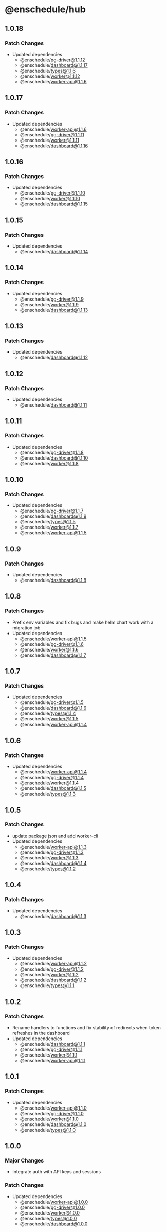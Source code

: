 # @enschedule/hub

## 1.0.18

### Patch Changes

- Updated dependencies
  - @enschedule/pg-driver@1.1.12
  - @enschedule/dashboard@1.1.17
  - @enschedule/types@1.1.6
  - @enschedule/worker@1.1.12
  - @enschedule/worker-api@1.1.6

## 1.0.17

### Patch Changes

- Updated dependencies
  - @enschedule/worker-api@1.1.6
  - @enschedule/pg-driver@1.1.11
  - @enschedule/worker@1.1.11
  - @enschedule/dashboard@1.1.16

## 1.0.16

### Patch Changes

- Updated dependencies
  - @enschedule/pg-driver@1.1.10
  - @enschedule/worker@1.1.10
  - @enschedule/dashboard@1.1.15

## 1.0.15

### Patch Changes

- Updated dependencies
  - @enschedule/dashboard@1.1.14

## 1.0.14

### Patch Changes

- Updated dependencies
  - @enschedule/pg-driver@1.1.9
  - @enschedule/worker@1.1.9
  - @enschedule/dashboard@1.1.13

## 1.0.13

### Patch Changes

- Updated dependencies
  - @enschedule/dashboard@1.1.12

## 1.0.12

### Patch Changes

- Updated dependencies
  - @enschedule/dashboard@1.1.11

## 1.0.11

### Patch Changes

- Updated dependencies
  - @enschedule/pg-driver@1.1.8
  - @enschedule/dashboard@1.1.10
  - @enschedule/worker@1.1.8

## 1.0.10

### Patch Changes

- Updated dependencies
  - @enschedule/pg-driver@1.1.7
  - @enschedule/dashboard@1.1.9
  - @enschedule/types@1.1.5
  - @enschedule/worker@1.1.7
  - @enschedule/worker-api@1.1.5

## 1.0.9

### Patch Changes

- Updated dependencies
  - @enschedule/dashboard@1.1.8

## 1.0.8

### Patch Changes

- Prefix env variables and fix bugs and make helm chart work with a migration job
- Updated dependencies
  - @enschedule/worker-api@1.1.5
  - @enschedule/pg-driver@1.1.6
  - @enschedule/worker@1.1.6
  - @enschedule/dashboard@1.1.7

## 1.0.7

### Patch Changes

- Updated dependencies
  - @enschedule/pg-driver@1.1.5
  - @enschedule/dashboard@1.1.6
  - @enschedule/types@1.1.4
  - @enschedule/worker@1.1.5
  - @enschedule/worker-api@1.1.4

## 1.0.6

### Patch Changes

- Updated dependencies
  - @enschedule/worker-api@1.1.4
  - @enschedule/pg-driver@1.1.4
  - @enschedule/worker@1.1.4
  - @enschedule/dashboard@1.1.5
  - @enschedule/types@1.1.3

## 1.0.5

### Patch Changes

- update package json and add worker-cli
- Updated dependencies
  - @enschedule/worker-api@1.1.3
  - @enschedule/pg-driver@1.1.3
  - @enschedule/worker@1.1.3
  - @enschedule/dashboard@1.1.4
  - @enschedule/types@1.1.2

## 1.0.4

### Patch Changes

- Updated dependencies
  - @enschedule/dashboard@1.1.3

## 1.0.3

### Patch Changes

- Updated dependencies
  - @enschedule/worker-api@1.1.2
  - @enschedule/pg-driver@1.1.2
  - @enschedule/worker@1.1.2
  - @enschedule/dashboard@1.1.2
  - @enschedule/types@1.1.1

## 1.0.2

### Patch Changes

- Rename handlers to functions and fix stability of redirects when token refreshes in the dashboard
- Updated dependencies
  - @enschedule/dashboard@1.1.1
  - @enschedule/pg-driver@1.1.1
  - @enschedule/worker@1.1.1
  - @enschedule/worker-api@1.1.1

## 1.0.1

### Patch Changes

- Updated dependencies
  - @enschedule/worker-api@1.1.0
  - @enschedule/pg-driver@1.1.0
  - @enschedule/worker@1.1.0
  - @enschedule/dashboard@1.1.0
  - @enschedule/types@1.1.0

## 1.0.0

### Major Changes

- Integrate auth with API keys and sessions

### Patch Changes

- Updated dependencies
  - @enschedule/worker-api@1.0.0
  - @enschedule/pg-driver@1.0.0
  - @enschedule/worker@1.0.0
  - @enschedule/types@1.0.0
  - @enschedule/dashboard@1.0.0
